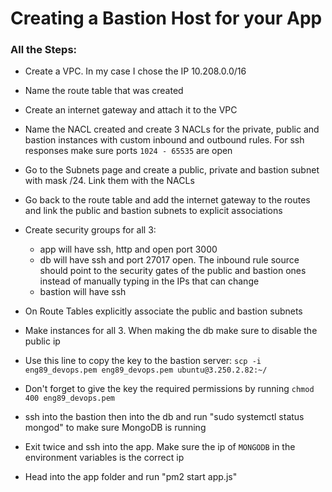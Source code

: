 # Creating a Bastion Host for your App
### All the Steps:
- Create a VPC. In my case I chose the IP 10.208.0.0/16
- Name the route table that was created
- Create an internet gateway and attach it to the VPC
- Name the NACL created and create 3 NACLs for the private, public and bastion instances with custom inbound and outbound rules. For ssh responses make sure ports `1024 - 65535` are open
- Go to the Subnets page and create a public, private and bastion subnet with mask /24. Link them with the NACLs
- Go back to the route table and add the internet gateway to the routes and link the public and bastion subnets to explicit associations
- Create security groups for all 3:
   - app will have ssh, http and open port 3000
   - db will have ssh and port 27017 open. The inbound rule source should point to the security gates of the public and bastion ones instead of manually typing in the IPs that can change
   - bastion will have ssh
- On Route Tables explicitly associate the public and bastion subnets
- Make instances for all 3. When making the db make sure to disable the public ip

- Use this line to copy the key to the bastion server:
`scp -i eng89_devops.pem eng89_devops.pem ubuntu@3.250.2.82:~/`
- Don't forget to give the key the required permissions by running `chmod 400 eng89_devops.pem`

- ssh into the bastion then into the db and run "sudo systemctl status mongod" to make sure MongoDB is running
- Exit twice and ssh into the app. Make sure the ip of `MONGODB` in the environment variables is the correct ip
- Head into the app folder and run "pm2 start app.js"
